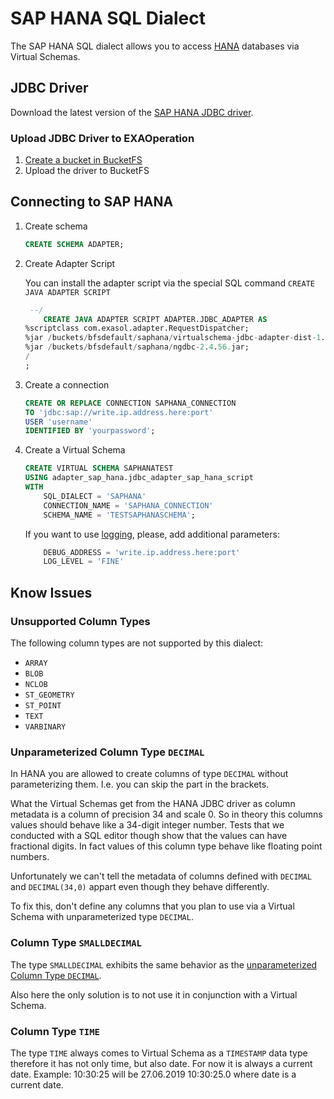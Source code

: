 # SAP HANA SQL Dialect

The SAP HANA SQL dialect allows you to access [HANA](https://www.sap.com/products/hana.html) databases via Virtual Schemas.

## JDBC Driver

Download the latest version of the [SAP HANA JDBC driver](https://search.maven.org/search?q=g:com.sap.cloud.db.jdbc%20AND%20a:ngdbc&core=gav).

### Upload JDBC Driver to EXAOperation

1. [Create a bucket in BucketFS](https://docs.exasol.com/administration/on-premise/bucketfs/create_new_bucket_in_bucketfs_service.htm) 
1. Upload the driver to BucketFS

## Connecting to SAP HANA

1. Create schema
    ```sql
    CREATE SCHEMA ADAPTER;
    ```
2. Create Adapter Script

    You can install the adapter script via the special SQL command `CREATE JAVA ADAPTER SCRIPT`
    
    ```sql
     --/
        CREATE JAVA ADAPTER SCRIPT ADAPTER.JDBC_ADAPTER AS
    %scriptclass com.exasol.adapter.RequestDispatcher;
    %jar /buckets/bfsdefault/saphana/virtualschema-jdbc-adapter-dist-1.19.7.jar;
    %jar /buckets/bfsdefault/saphana/ngdbc-2.4.56.jar;
    /
    ;
    ```

3. Create a connection
    
    ```sql
    CREATE OR REPLACE CONNECTION SAPHANA_CONNECTION 
    TO 'jdbc:sap://write.ip.address.here:port' 
    USER 'username' 
    IDENTIFIED BY 'yourpassword';
    ```

4. Create a Virtual Schema

    ```sql
    CREATE VIRTUAL SCHEMA SAPHANATEST
    USING adapter_sap_hana.jdbc_adapter_sap_hana_script
    WITH
        SQL_DIALECT = 'SAPHANA'
        CONNECTION_NAME = 'SAPHANA_CONNECTION'
        SCHEMA_NAME = 'TESTSAPHANASCHEMA';
    ```
    If you want to use [logging](../development/remote_logging.md), please, add additional parameters:
    
    ```sql
        DEBUG_ADDRESS = 'write.ip.address.here:port'
        LOG_LEVEL = 'FINE' 
    ``` 
    
## Know Issues

### Unsupported Column Types

The following column types are not supported by this dialect:

* `ARRAY`
* `BLOB`
* `NCLOB`
* `ST_GEOMETRY`
* `ST_POINT`
* `TEXT`
* `VARBINARY`

### Unparameterized Column Type `DECIMAL`

In HANA you are allowed to create columns of type `DECIMAL` without parameterizing them. I.e. you can skip the part in the brackets.

What the Virtual Schemas get from the HANA JDBC driver as column metadata is a column of precision 34 and scale 0. So in theory this columns values should behave like a 34-digit integer number. Tests that we conducted with a SQL editor though show that the values can have fractional digits. In fact values of this column type behave like floating point numbers.

Unfortunately we can't tell the metadata of columns defined with `DECIMAL` and `DECIMAL(34,0)` appart even though they behave differently.

To fix this, don't define any columns that you plan to use via a Virtual Schema with unparameterized type `DECIMAL`.

### Column Type `SMALLDECIMAL`

The type `SMALLDECIMAL` exhibits the same behavior as the [unparameterized Column Type `DECIMAL`](#unparameterized-column-type-decimal).

Also here the only solution is to not use it in conjunction with a Virtual Schema.

### Column Type `TIME`

The type `TIME` always comes to Virtual Schema as a  `TIMESTAMP` data type therefore it has not only time, but also date.
For now it is always a current date. Example: 10:30:25 will be 27.06.2019 10:30:25.0 where date is a current date. 
